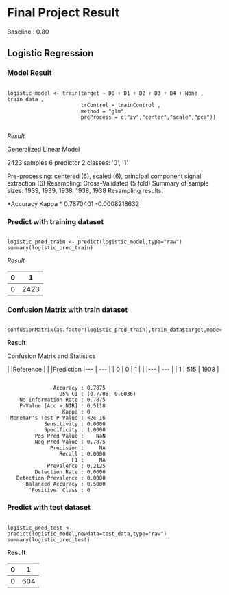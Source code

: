 # Final Project Result

Baseline : 0.80

## Logistic Regression 

### Model Result 

<pre><code>
logistic_model <- train(target ~ D0 + D1 + D2 + D3 + D4 + None , train_data , 
                        trControl = trainControl , 
                        method = "glm", 
                        preProcess = c("zv","center","scale","pca"))

</code></pre>

*Result*

Generalized Linear Model 

2423 samples
   6 predictor
   2 classes: '0', '1' 

Pre-processing: centered (6), scaled (6), principal component signal extraction (6) 
Resampling: Cross-Validated (5 fold) 
Summary of sample sizes: 1939, 1939, 1938, 1938, 1938 
Resampling results:

  *Accuracy   Kappa        *
  0.7870401  -0.0008218632


### Predict with training dataset 
<pre><code>
logistic_pred_train <- predict(logistic_model,type="raw")
summary(logistic_pred_train)
</code></pre>

*Result*

| 0 | 1 |
|--- | --- |
| 0 | 2423 |

### Confusion Matrix with train dataset 

<pre><code>
confusionMatrix(as.factor(logistic_pred_train),train_data$target,mode='everything')
</code></pre>

**Result**

Confusion Matrix and Statistics

| |Reference | |
|Prediction |--- | --- |
| 0 | 0 | 1 | 
|   |--- | --- |
| 1 | 515 | 1908 |

<pre><code>
               Accuracy : 0.7875          
                 95% CI : (0.7706, 0.8036)
    No Information Rate : 0.7875          
    P-Value [Acc > NIR] : 0.5118          
                  Kappa : 0               
 Mcnemar's Test P-Value : &lt2e-16
 			Sensitivity : 0.0000                         
            Specificity : 1.0000                         
         Pos Pred Value :    NaN                         
         Neg Pred Value : 0.7875                         
              Precision :     NA                         
                 Recall : 0.0000                         
                     F1 :     NA                         
             Prevalence : 0.2125                         
         Detection Rate : 0.0000                         
   Detection Prevalence : 0.0000                         
      Balanced Accuracy : 0.5000                         
       'Positive' Class : 0       
</code></pre>

### Predict with test dataset 

<pre><code>
logistic_pred_test <- predict(logistic_model,newdata=test_data,type="raw")
summary(logistic_pred_test)
</code></pre>

**Result**

| 0 | 1 |
|--- | --- |
| 0 | 604 |













